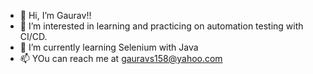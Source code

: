 - 👋 Hi, I’m Gaurav!!
- 👀 I’m interested in learning and practicing on automation testing with CI/CD.
- 🌱 I’m currently learning Selenium with Java
- 📫 YOu can reach me at gauravs158@yahoo.com

<!---
gauravspace/gauravspace is a ✨ special ✨ repository because its `README.md` (this file) appears on your GitHub profile.
You can click the Preview link to take a look at your changes.
--->
